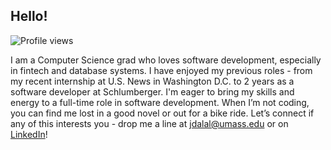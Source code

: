 ## Hello!

![Profile views](https://komarev.com/ghpvc/?username=jashdalal)

I am a Computer Science grad who loves software development, especially in fintech and database systems. I have enjoyed my previous roles - from my recent internship at U.S. News in Washington D.C. to 2 years as a software developer at Schlumberger. I'm eager to bring my skills and energy to a full-time role in software development. When I’m not coding, you can find me lost in a good novel or out for a bike ride. Let’s connect if any of this interests you - drop me a line at jdalal@umass.edu or on [LinkedIn](https://linkedin.com/in/jmdalal)!
